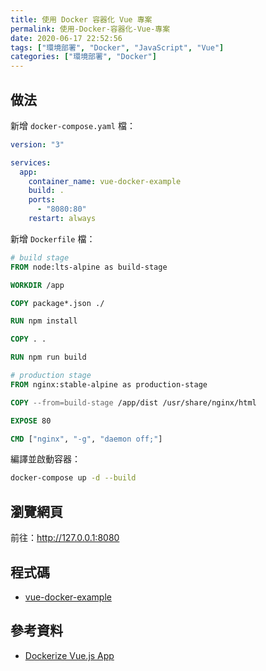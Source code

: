 ```yaml
---
title: 使用 Docker 容器化 Vue 專案
permalink: 使用-Docker-容器化-Vue-專案
date: 2020-06-17 22:52:56
tags: ["環境部署", "Docker", "JavaScript", "Vue"]
categories: ["環境部署", "Docker"]
---
```


## 做法

新增 `docker-compose.yaml` 檔：

```YAML
version: "3"

services:
  app:
    container_name: vue-docker-example
    build: .
    ports:
      - "8080:80"
    restart: always
```

新增 `Dockerfile` 檔：

```DOCKERFILE
# build stage
FROM node:lts-alpine as build-stage

WORKDIR /app

COPY package*.json ./

RUN npm install

COPY . .

RUN npm run build

# production stage
FROM nginx:stable-alpine as production-stage

COPY --from=build-stage /app/dist /usr/share/nginx/html

EXPOSE 80

CMD ["nginx", "-g", "daemon off;"]
```

編譯並啟動容器：

```BASH
docker-compose up -d --build
```

## 瀏覽網頁

前往：<http://127.0.0.1:8080>

## 程式碼

- [vue-docker-example](https://github.com/memochou1993/vue-docker-example)

## 參考資料

- [Dockerize Vue.js App](https://vuejs.org/v2/cookbook/dockerize-vuejs-app.html)
